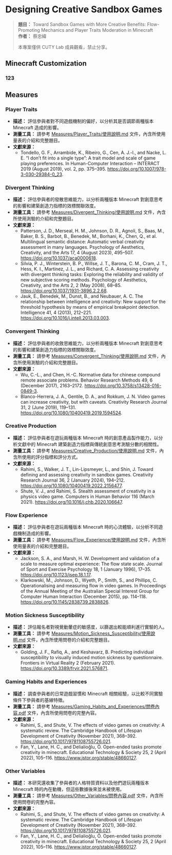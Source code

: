 # Designing Creative Sandbox Games

> **題目：** Toward Sandbox Games with More Creative Benefits: Flow-Promoting Mechanics and Player Traits Moderation in Minecraft  
> **作者：** 蔡忠緯
> 
> 本專案僅供 CUTY Lab 成員觀看，禁止分享。

## Minecraft Customization

### 123

## Measures

### Player Traits

- **描述：** 評估參與者對不同遊戲機制的偏好，以分析其是否調節兩種版本 Minecraft 造成的影響。
- **測量工具：** 請參考 [Measures/Player_Traits/使用說明.md](Measures/Player_Traits/使用說明.md) 文件，內含所使用量表的介紹和完整題目。
- **文獻來源：**
  - Tondello, G. F., Arrambide, K., Ribeiro, G., Cen, A. J.-l., and Nacke, L. E. “I don’t fit into a single type”: A trait model and scale of game playing preferences. In Human-Computer Interaction – INTERACT 2019 (August 2019), vol. 2, pp. 375–395. https://doi.org/10.1007/978-3-030-29384-0_23.

### Divergent Thinking

- **描述：** 評估參與者的發散思維能力，以分析兩種版本 Minecraft 對創意思考的影響和建築創造力指標的效標關聯效度。
- **測量工具：** 請參考 [Measures/Divergent_Thinking/使用說明.md](Measures/Divergent_Thinking/使用說明.md) 文件，內含所使用測驗的介紹和完整題目。
- **文獻來源：**
  - Patterson, J. D., Merseal, H. M., Johnson, D. R., Agnoli, S., Baas, M., Baker, B. S., Barbot, B., Benedek, M., Borhani, K., Chen, Q., et al. Multilingual semantic distance: Automatic verbal creativity assessment in many languages. Psychology of Aesthetics, Creativity, and the Arts 17, 4 (August 2023), 495–507. https://doi.org/10.1037/aca0000618.
  - Silvia, P. J., Winterstein, B. P., Willse, J. T., Barona, C. M., Cram, J. T., Hess, K. I., Martinez, J. L., and Richard, C. A. Assessing creativity with divergent thinking tasks: Exploring the reliability and validity of new subjective scoring methods. Psychology of Aesthetics, Creativity, and the Arts 2, 2 (May 2008), 68–85. https://doi.org/10.1037/1931-3896.2.2.68.
  - Jauk, E., Benedek, M., Dunst, B., and Neubauer, A. C. The relationship between intelligence and creativity: New support for the threshold hypothesis by means of empirical breakpoint detection. Intelligence 41, 4 (2013), 212–221. https://doi.org/10.1016/j.intell.2013.03.003.

### Convergent Thinking

- **描述：** 評估參與者的收斂思維能力，以分析兩種版本 Minecraft 對創意思考的影響和建築創造力指標的效標關聯效度。
- **測量工具：** 請參考 [Measures/Convergent_Thinking/使用說明.md](Measures/Convergent_Thinking/使用說明.md) 文件，內含所使用測驗的介紹和完整題目。
- **文獻來源：**
  - Wu, C.-L., and Chen, H.-C. Normative data for chinese compound remote associate problems. Behavior Research Methods 49, 6 (December 2017), 2163–2172. https://doi.org/10.3758/s13428-016-0849-3.
  - Blanco-Herrera, J. A., Gentile, D. A., and Rokkum, J. N. Video games can increase creativity, but with caveats. Creativity Research Journal 31, 2 (June 2019), 119–131. https://doi.org/10.1080/10400419.2019.1594524.

### Creative Production

- **描述：** 評估參與者在遊玩兩種版本 Minecraft 時的創意產品製作能力，以分析文獻中的 Minecraft 建築創造力指標與傳統創意思考測驗分數的相關性。
- **測量工具：** 請參考 [Measures/Creative_Production/使用說明.md](Measures/Creative_Production/使用說明.md) 文件，內含所使用的評分指標和評分方式。
- **文獻來源：**
  - Rahimi, S., Walker, J. T., Lin-Lipsmeyer, L., and Shin, J. Toward defining and assessing creativity in sandbox games. Creativity Research Journal 36, 2 (January 2024), 194–212. https://doi.org/10.1080/10400419.2022.2156477.
  - Shute, V. J., and Rahimi, S. Stealth assessment of creativity in a physics video game. Computers in Human Behavior 116 (March 2021). https://doi.org/10.1016/j.chb.2020.106647.

### Flow Experience

- **描述：** 評估參與者在遊玩兩種版本 Minecraft 時的心流體驗，以分析不同遊戲機制造成的影響。
- **測量工具：** 請參考 [Measures/Flow_Experience/使用說明.md](Measures/Flow_Experience/使用說明.md) 文件，內含所使用量表的介紹和完整題目。
- **文獻來源：**
  - Jackson, S. A., and Marsh, H. W. Development and validation of a scale to measure optimal experience: The flow state scale. Journal of Sport and Exercise Psychology 18, 1 (January 1996), 17–35. https://doi.org/10.1123/jsep.18.1.17.
  - Klarkowski, M., Johnson, D., Wyeth, P., Smith, S., and Phillips, C. Operationalising and measuring flow in video games. In Proceedings of the Annual Meeting of the Australian Special Interest Group for Computer Human Interaction (December 2015), pp. 114–118. https://doi.org/10.1145/2838739.2838826.

### Motion Sickness Susceptibility

- **描述：** 評估報名者對視覺動暈症的敏感度，以篩選出較能順利進行實驗的人。
- **測量工具：** 請參考 [Measures/Motion_Sickness_Susceptibility/使用說明.md](Measures/Motion_Sickness_Susceptibility/使用說明.md) 文件，內含所使用問卷的介紹和完整題目。
- **文獻來源：**
  - Golding, J. F., Rafiq, A., and Keshavarz, B. Predicting individual susceptibility to visually induced motion sickness by questionnaire. Frontiers in Virtual Reality 2 (February 2021). https://doi.org/10.3389/frvir.2021.576871.

### Gaming Habits and Experiences

- **描述：** 調查參與者的日常遊戲習慣和 Minecraft 相關經驗，以比較不同實驗條件下參與者的基線特徵。
- **測量工具：** 請參考 [Measures/Gaming_Habits_and_Experiences/問卷內容.pdf](Measures/Gaming_Habits_and_Experiences/問卷內容.pdf) 文件，內含所使用問卷的完整內容。
- **文獻來源：**
  - Rahimi, S., and Shute, V. The effects of video games on creativity: A systematic review. The Cambridge Handbook of Lifespan Development of Creativity (November 2021), 368–392. https://doi.org/10.1017/9781108755726.021.
  - Fan, Y., Lane, H. C., and Delialioğlu, Ö. Open-ended tasks promote creativity in minecraft. Educational Technology & Society 25, 2 (April 2022), 105–116. https://www.jstor.org/stable/48660127.

### Other Variables

- **描述：** 本研究還收集了參與者的人格特質資料以及他們遊玩兩種版本 Minecraft 時的內在動機，但這些數據後來並未被使用。
- **測量工具：** 請參考 [Measures/Other_Variables/問卷內容.pdf](Measures/Other_Variables/問卷內容.pdf) 文件，內含所使用問卷的完整內容。
- **文獻來源：**
  - Rahimi, S., and Shute, V. The effects of video games on creativity: A systematic review. The Cambridge Handbook of Lifespan Development of Creativity (November 2021), 368–392. https://doi.org/10.1017/9781108755726.021.
  - Fan, Y., Lane, H. C., and Delialioğlu, Ö. Open-ended tasks promote creativity in minecraft. Educational Technology & Society 25, 2 (April 2022), 105–116. https://www.jstor.org/stable/48660127.
